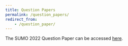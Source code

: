 ```yaml
---
title: Question Papers
permalink: /question_papers/
redirect_from:
    - /question_paper/
---
```


The SUMO 2022 Question Paper can be accessed [here](../assets/pdfs/SUMO_Questions_2022.pdf). 
